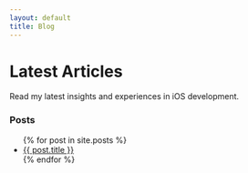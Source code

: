 ```yaml
---
layout: default
title: Blog
---
```


# Latest Articles

Read my latest insights and experiences in iOS development.

<h3>Posts</h3>
<ul>
  {% for post in site.posts %}
  <li>
    <a href="{{ post.url }}">{{ post.title }}</a>
  </li>
  {% endfor %}
</ul>